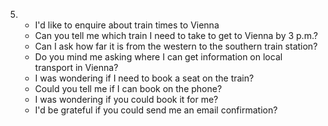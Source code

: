 5.
    - I'd like to enquire about train times to Vienna
    - Can you tell me which train I need to take to get to Vienna by 3 p.m.?
    - Can I ask how far it is from the western to the southern train station?
    - Do you mind me asking where I can get information on local transport in Vienna?
    - I was wondering if I need to book a seat on the train?
    - Could you tell me if I can book on the phone?
    - I was wondering if you could book it for me?
    - I'd be grateful if you could send me an email confirmation?